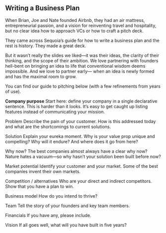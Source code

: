 ##  Writing a Business Plan  

When Brian, Joe and Nate founded Airbnb, they had an air mattress, entrepreneurial passion, and a vision for reinventing travel and hospitality, but no clear idea how to approach VCs or how to craft a pitch deck.

They came across Sequoia’s guide for how to write a business plan and the rest is history. They made a great deck.

But it wasn’t really the slides we liked—it was their ideas, the clarity of their thinking, and the scope of their ambition. We love partnering with founders hell-bent on bringing an idea to life that conventional wisdom deems impossible. And we love to partner early— when an idea is newly formed and has the maximal room to grow.

You can find our guide to pitching below (with a few refinements from years of use).

**Company purpose** Start here: define your company in a single declarative sentence. This is harder than it looks. It’s easy to get caught up listing features instead of communicating your mission.

Problem Describe the pain of your customer. How is this addressed today and what are the shortcomings to current solutions.

Solution Explain your eureka moment. Why is your value prop unique and compelling? Why will it endure? And where does it go from here?

Why now? The best companies almost always have a clear why now? Nature hates a vacuum—so why hasn’t your solution been built before now?

Market potential Identify your customer and your market. Some of the best companies invent their own markets.

Competition / alternatives Who are your direct and indirect competitors. Show that you have a plan to win.

Business model How do you intend to thrive?

Team Tell the story of your founders and key team members.

Financials If you have any, please include.

Vision If all goes well, what will you have built in five years?